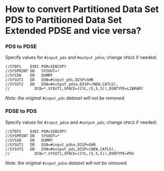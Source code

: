# How to convert Partitioned Data Set PDS to Partitioned Data Set Extended PDSE and vice versa?
### PDS to PDSE
Specify values for `#input_pds` and `#output_pdse`; change `SPACE` if needed;
```
//STEP1    EXEC PGM=IEBCOPY
//SYSPRINT DD   SYSOUT=*                          
//SYSIN    DD   DUMMY                             
//SYSUT1   DD   DSN=#input_pds,DISP=SHR
//SYSUT2   DD   DSN=#output_pdse,DISP=(NEW,CATLG),
//           DCB=*.SYSUT1,SPACE=(CYL,(5,5,5)),DSNTYPE=LIBRARY
```
*Note: the original `#input_pds` dataset will not be removed.*
### PDSE to PDS
Specify values for `#input_pdse` and `#output_pds`; change `SPACE` if needed;
```
//STEP1    EXEC PGM=IEBCOPY
//SYSPRINT DD   SYSOUT=*                          
//SYSIN    DD   DUMMY                             
//SYSUT1   DD   DSN=#input_pdse,DISP=SHR
//SYSUT2   DD   DSN=#output_pds,DISP=(NEW,CATLG),
//           DCB=*.SYSUT1,SPACE=(CYL,(5,5,5)),DSNTYPE=PDS
```
*Note: the original `#input_pdse` dataset will not be removed.*